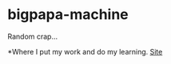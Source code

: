 # bigpapa-machine
Random crap...

*Where I put my work and do my learning.
[Site](https://mgm-source.github.io/bigpapa-machine/)
